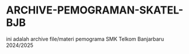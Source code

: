 # ARCHIVE-PEMOGRAMAN-SKATEL-BJB
ini adalah archive file/materi pemograma SMK Telkom Banjarbaru 2024/2025
